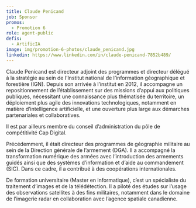 ```yaml
---
title: Claude Penicand
job: Sponsor
promos:
  - Promotion 6
role: agent-public
defis:
  - ArtificIA
image: img/promotion-6-photos/claude_penicand.jpg
linkedin: https://www.linkedin.com/in/claude-penicand-7852b489/
---
```


Claude Penicand est directeur adjoint des programmes et directeur délégué à la stratégie au sein de l’Institut national de l’information géographique et forestière (IGN). Depuis son arrivée à l’institut en 2012, il accompagne un repositionnement de l’établissement sur des missions d’appui aux politiques publiques, nécessitant une connaissance plus thématisée du territoire, un déploiement plus agile des innovations technologiques, notamment en matière d’intelligence artificielle, et une ouverture plus large aux démarches partenariales et collaboratives.

Il est par ailleurs membre du conseil d’administration du pôle de compétitivité Cap Digital.

Précédemment, il était directeur des programmes de géographie militaire au sein de la Direction générale de l’armement (DGA). Il a accompagné la transformation numérique des armées avec l’introduction des armements guidés ainsi que des systèmes d’information et d’aide au commandement (SIC). Dans ce cadre, il a contribué à des coopérations internationales. 

De formation universitaire (Master en informatique), c’est un spécialiste du traitement d’images et de la télédétection. Il a piloté des études sur l’usage des observations satellites à des fins militaires, notamment dans le domaine de l’imagerie radar en collaboration avec l’agence spatiale canadienne. 
